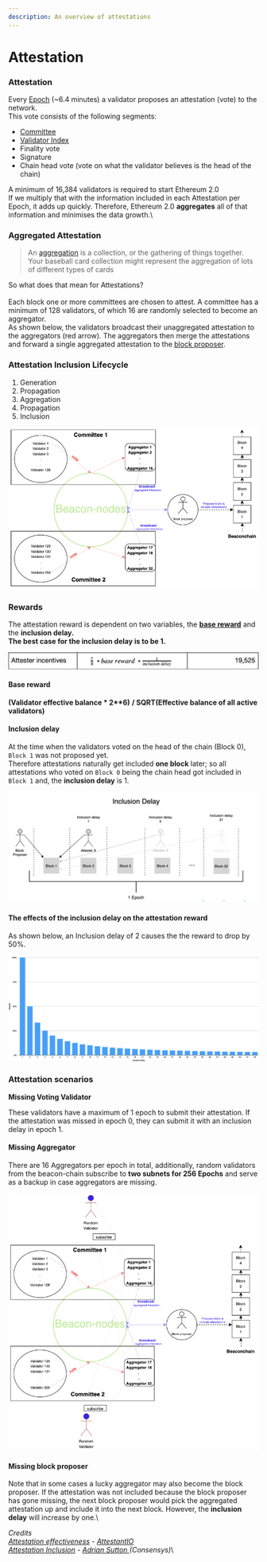 ```yaml
---
description: An overview of attestations
---
```


# Attestation

### Attestation&#x20;

Every [Epoch](https://kb.beaconcha.in/glossary#epoch) (\~6.4 minutes) a validator proposes an attestation (vote) to the network.\
This vote consists of the following segments:

* [Committee](https://kb.beaconcha.in/glossary#slots)
* [Validator Index](https://kb.beaconcha.in/glossary#unique-index)
* Finality vote
* Signature
* Chain head vote (vote on what the validator believes is the head of the chain)&#x20;

A minimum of 16,384 validators is required to start Ethereum 2.0\
If we multiply that with the information included in each Attestation per Epoch, it adds up quickly. Therefore, Ethereum 2.0 **aggregates** all of that information and minimises the data growth.\


### Aggregated Attestation

> An [aggregation](https://www.vocabulary.com/dictionary/aggregation) is a collection, or the gathering of things together. Your baseball card collection might represent the aggregation of lots of different types of cards

So what does that mean for Attestations?\
\
Each block one or more committees are chosen to attest. A committee has a minimum of 128 validators, of which 16 are randomly selected to become an aggregator.\
As shown below, the validators broadcast their unaggregated attestation to the aggregators (red arrow). The aggregators then merge the attestations and forward a single aggregated attestation to the [block proposer](https://github.com/gobitfly/eth2-beaconchain-explorer/pull/218).

### &#x20;Attestation Inclusion Lifecycle &#x20;

1. Generation
2. Propagation
3. Aggregation
4. Propagation
5. Inclusion

![](<../.gitbook/assets/image (184).png>)

### &#x20;Rewards

The attestation reward is dependent on two variables, the [**base reward**](https://github.com/ethereum/eth2.0-specs/blob/dev/specs/phase0/beacon-chain.md#constants) and the **inclusion delay.**\
**The best case for the inclusion delay is to be 1.**

![Source: ConsenSys Codefi Analysis](<../.gitbook/assets/image (84).png>)

#### **Base reward**

**(**Validator effective balance \* 2\*\*6**)** **/ SQRT(**Effective balance of **all** active validators**)**&#x20;

#### Inclusion delay

At the time when the validators voted on the head of the chain (Block 0), `Block 1` was not proposed yet.\
Therefore attestations naturally get included **one block** later; so all attestations who voted on `Block 0` being the chain head got included in `Block 1` and, the **inclusion delay** is 1.

![](<../.gitbook/assets/image (158).png>)

####

#### The effects of the inclusion delay on the attestation reward&#x20;

As shown below, an Inclusion delay of 2 causes the the reward to drop by 50%.&#x20;

![Source: Consensys](<../.gitbook/assets/image (163).png>)

### &#x20;**A**ttestation scenarios&#x20;

**Missing Voting Validator**

These validators have a maximum of 1 epoch to submit their attestation. If the attestation was missed in epoch 0, they can submit it with an inclusion delay in epoch 1.

#### &#x20;Missing Aggregator

There are 16 Aggregators per epoch in total, additionally, random validators from the beacon-chain subscribe to **two subnets for 256 Epochs** and serve as a backup in case aggregators are missing.

![](<../.gitbook/assets/image (172).png>)

#### Missing block proposer

Note that in some cases a lucky aggregator may also become the block proposer. If the attestation was not included because the block proposer has gone missing, the next block proposer would pick the aggregated attestation up and include it into the next block. However, the **inclusion delay** will increase by one.\


_Credits_\
[_Attestation effectiveness_](https://www.attestant.io/posts/defining-attestation-effectiveness/) _-_ [_AttestantIO_](https://twitter.com/attestantio)\
[_Attestation Inclusion_](https://www.youtube.com/watch?v=SPcgevcDqDE\&feature=youtu.be) _-_ [_Adrian Sutton_ ](https://twitter.com/ajsutton)_(Consensys)_\
